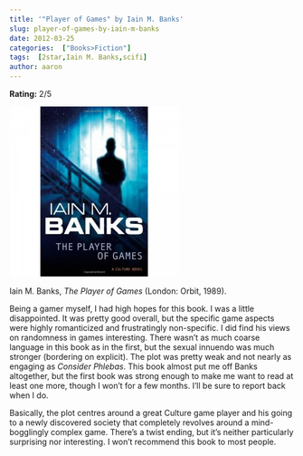 ```yaml
---
title: '"Player of Games" by Iain M. Banks'
slug: player-of-games-by-iain-m-banks
date: 2012-03-25
categories:  ["Books>Fiction"]
tags:  [2star,Iain M. Banks,scifi]
author: aaron
---
```


**Rating:** 2/5

![Book cover](player-300x300.jpg "Player of Games")

Iain M. Banks, *The Player of Games* (London: Orbit, 1989).

Being a gamer myself, I had high hopes for this book. I was a little disappointed. It was pretty good overall, but the specific game aspects were highly romanticized and frustratingly non-specific. I did find his views on randomness in games interesting. There wasn’t as much coarse language in this book as in the first, but the sexual innuendo was much stronger (bordering on explicit). The plot was pretty weak and not nearly as engaging as *Consider Phlebas*. This book almost put me off Banks altogether, but the first book was strong enough to make me want to read at least one more, though I won’t for a few months. I’ll be sure to report back when I do.

Basically, the plot centres around a great Culture game player and his going to a newly discovered society that completely revolves around a mind-bogglingly complex game. There’s a twist ending, but it’s neither particularly surprising nor interesting. I won’t recommend this book to most people.

